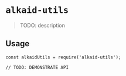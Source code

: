 # `alkaid-utils`

> TODO: description

## Usage

```
const alkaidUtils = require('alkaid-utils');

// TODO: DEMONSTRATE API
```
